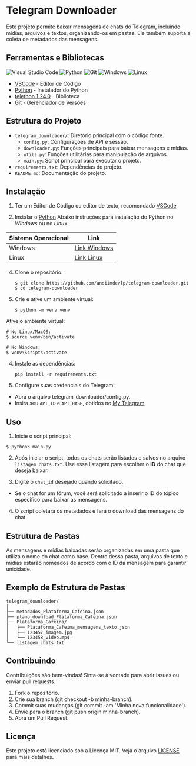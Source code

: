 # Telegram Downloader

Este projeto permite baixar mensagens de chats do Telegram, incluindo mídias, arquivos e textos, organizando-os em pastas. Ele também suporta a coleta de metadados das mensagens.

## Ferramentas e Bibliotecas

![Visual Studio Code](https://img.shields.io/badge/Visual%20Studio%20Code-0078d7.svg?style=for-the-badge&logo=visual-studio-code&logoColor=white)
![Python](https://img.shields.io/badge/python-3670A0?style=for-the-badge&logo=python&logoColor=ffdd54)
![Git](https://img.shields.io/badge/git-%23F05033.svg?style=for-the-badge&logo=git&logoColor=white)
![Windows](https://img.shields.io/badge/Windows-0078D6?style=for-the-badge&logo=windows&logoColor=white)
![Linux](https://img.shields.io/badge/Linux-FCC624?style=for-the-badge&logo=linux&logoColor=black)


* [VSCode](https://code.visualstudio.com/download) - Editor de Código
* [Python](https://www.python.org/downloads/) - Instalador do Python
* [telethon 1.24.0](https://pypi.org/project/Telethon/) - Biblioteca
* [Git](https://git-scm.com/downloads) - Gerenciador de Versões

## Estrutura do Projeto

- `telegram_downloader/`: Diretório principal com o código fonte.
  - `config.py`: Configurações de API e sessão.
  - `downloader.py`: Funções principais para baixar mensagens e mídias.
  - `utils.py`: Funções utilitárias para manipulação de arquivos.
  - `main.py`: Script principal para executar o projeto.
- `requirements.txt`: Dependências do projeto.
- `README.md`: Documentação do projeto.

## Instalação

1. Ter um Editor de Código ou editor de texto, recomendado [VSCode](https://code.visualstudio.com/download)

2. Instalar o [Python](https://www.python.org/downloads/)
Abaixo instruções para instalação do Python no _Windows_ ou no _Linux_.

| Sistema Operacional | Link                                                    |
|---------------------|---------------------------------------------------------|
| Windows             | [Link Windows](https://python.org.br/instalacao-linux/) |
| Linux               | [Link Linux](https://python.org.br/instalacao-linux/)   |
 
4. Clone o repositório:

   ```shell
   $ git clone https://github.com/andiimdevlp/telegram-downloader.git
   $ cd telegram-downloader
   ```

5. Crie e ative um ambiente virtual:

   ```shell
   $ python -m venv venv
   ```

Ative o ambiente virtual:

   ```shell
   # No Linux/MacOS:
   $ source venv/bin/activate

   # No Windows:
   $ venv\Scripts\activate
  ```

4. Instale as dependências:

   ```shell
   pip install -r requirements.txt
   ```

5. Configure suas credenciais do Telegram:
 - Abra o arquivo telegram_downloader/config.py.
 - Insira seu `API_ID` e `API_HASH`, obtidos no [My Telegram](https://my.telegram.org/auth).

## Uso
1. Inicie o script principal:
  
  ```shell
  $ python3 main.py
  ```
2. Após iniciar o script, todos os chats serão listados e salvos no arquivo `listagem_chats.txt`. Use essa listagem para escolher o **ID** do chat que deseja baixar.

3. Digite o `chat_id` desejado quando solicitado.

  - Se o chat for um fórum, você será solicitado a inserir o ID do tópico específico para baixar as mensagens.
4. O script coletará os metadados e fará o download das mensagens do chat.

## Estrutura de Pastas

As mensagens e mídias baixadas serão organizadas em uma pasta que utiliza o nome do chat como base. Dentro dessa pasta, arquivos de texto e mídias estarão nomeados de acordo com o ID da mensagem para garantir unicidade.

## Exemplo de Estrutura de Pastas

  ```shell
  telegram_downloader/
  │
  ├── metadados_Plataforma_Cafeina.json
  ├── plano_download_Plataforma_Cafeina.json
  ├── Plataforma_Cafeina/
  │   ├── Plataforma_Cafeina_mensagens_texto.json
  │   ├── 123457_imagem.jpg
  │   └── 123458_video.mp4
  └── listagem_chats.txt
  ```

## Contribuindo

Contribuições são bem-vindas! Sinta-se à vontade para abrir issues ou enviar pull requests.

  1. Fork o repositório.
  2. Crie sua branch (git checkout -b minha-branch).
  3. Commit suas mudanças (git commit -am 'Minha nova funcionalidade').
  4. Envie para o branch (git push origin minha-branch).
  5. Abra um Pull Request.

## Licença

Este projeto está licenciado sob a Licença MIT. Veja o arquivo [LICENSE](https://choosealicense.com/licenses/mit/) para mais detalhes.

 
